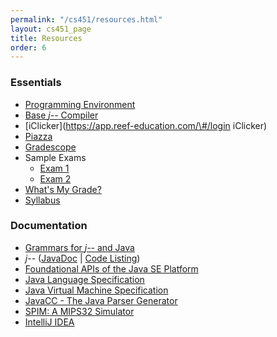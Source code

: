 ```yaml
---
permalink: "/cs451/resources.html"
layout: cs451_page
title: Resources
order: 6
---
```


### Essentials

- [Programming Environment](programming_environment.html)
- [Base *j\-\-* Compiler](https://www.cs.umb.edu/j--/j--.zip)
- [iClicker](https://app.reef-education.com/\#/login iClicker)
- [Piazza](https://piazza.com/umb/spring2024/cs451651/home)
- [Gradescope](https://gradescope.com/)
- Sample Exams
  - [Exam 1](https://www.cs.umb.edu/~siyer/teaching/cs451/cs451_sample_exam1.pdf)
  - [Exam 2](https://www.cs.umb.edu/~siyer/teaching/cs451/cs451_sample_exam2.pdf)
- [What's My Grade?](grade.html)
- [Syllabus](https://www.cs.umb.edu/~siyer/teaching/cs451/cs451_syllabus.pdf)

### Documentation

- [Grammars for *j\-\-* and Java](https://www.cs.umb.edu/j--/grammar.pdf)
- *j\-\-* ([JavaDoc](https://www.cs.umb.edu/j--/jmm-javadoc) \| [Code Listing](https://www.cs.umb.edu/j--/jmm-code))
- [Foundational APIs of the Java SE Platform](https://docs.oracle.com/en/java/javase/17/docs/api/java.base/module-summary.html)
- [Java Language Specification](https://docs.oracle.com/javase/specs/jls/se17/html/index.html)
- [Java Virtual Machine Specification](https://docs.oracle.com/javase/specs/jvms/se17/html/index.html)
- [JavaCC - The Java Parser Generator](https://javacc.github.io/javacc/)
- [SPIM: A MIPS32 Simulator](http://spimsimulator.sourceforge.net/)
- [IntelliJ IDEA](https://www.jetbrains.com/idea/documentation/)
